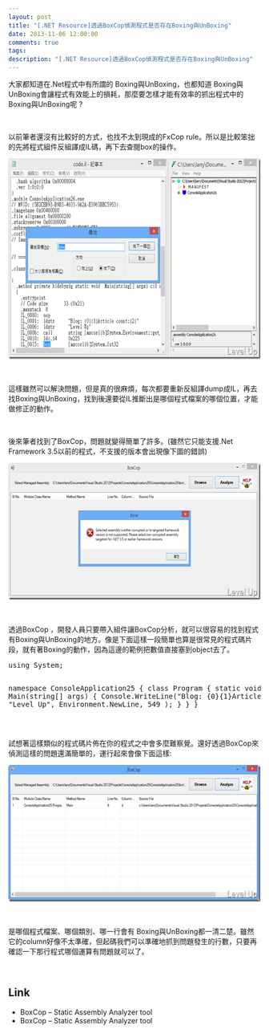 ```yaml
---
layout: post
title: "[.NET Resource]透過BoxCop偵測程式是否存在Boxing與UnBoxing"
date: 2013-11-06 12:00:00
comments: true
tags: 
description: "[.NET Resource]透過BoxCop偵測程式是否存在Boxing與UnBoxing"
---
```

<p>
	大家都知道在.Net程式中有所謂的 Boxing與UnBoxing，也都知道 Boxing與UnBoxing會讓程式有效能上的損耗，那麼要怎樣才能有效率的抓出程式中的Boxing與UnBoxing呢 ?</p>
<p>
	 </p>
<p>
	以前筆者還沒有比較好的方式，也找不太到現成的FxCop rule。所以是比較笨拙的先將程式組件反組譯成IL碼，再下去查閱box的操作。</p>
<p>
	<img alt="image" border="0" height="400" src="\images\posts\b596ddd9-c2bd-4f31-8a6a-8b04462a06b7\image_thumb_2.png" style="border-top: 0px; border-right: 0px; border-bottom: 0px; border-left: 0px" width="644" /></p>
<p>
	 </p>
<p>
	這樣雖然可以解決問題，但是真的很麻煩，每次都要重新反組譯dump成IL，再去找Boxing與UnBoxing，找到後還要從IL推斷出是哪個程式檔案的哪個位置，才能做修正的動作。</p>
<p>
	 </p>
<p>
	後來筆者找到了BoxCop，問題就變得簡單了許多。(雖然它只能支援.Net Framework 3.5以前的程式，不支援的版本會出現像下圖的錯誤)</p>
<p>
	<img alt="image" border="0" height="273" src="\images\posts\b596ddd9-c2bd-4f31-8a6a-8b04462a06b7\image_thumb.png" style="border-top: 0px; border-right: 0px; border-bottom: 0px; border-left: 0px" width="644" /></p>
<p>
	 </p>
<p>
	透過BoxCop ，開發人員只要帶入組件讓BoxCop分析，就可以很容易的找到程式有Boxing與UnBoxing的地方。像是下面這樣一段簡單也算是很常見的程式碼片段，就有著Boxing的動作，因為這邊的範例把數值直接塞到object去了。</p>
<div class="wlWriterSmartContent" id="scid:812469c5-0cb0-4c63-8c15-c81123a09de7:8ea2659b-1b8f-49de-a017-4fd9a1c716b3" style="float: none; padding-bottom: 0px; padding-top: 0px; padding-left: 0px; margin: 0px; display: inline; padding-right: 0px">
	<pre class="c#" name="code">
using System;

namespace ConsoleApplication25
{
	class Program
	{
		static void Main(string[] args)
		{
			Console.WriteLine("Blog: {0}{1}Article count:{2}",
				"Level Up",
				Environment.NewLine,
				549
				);
		}
	}
}</pre>
</div>
<p>
	 </p>
<p>
	試想著這樣類似的程式碼片佈在你的程式之中會多麼難察覺。還好透過BoxCop來偵測這樣的問題還滿簡單的，運行起來會像下面這樣:</p>
<p>
	<img alt="image" border="0" height="273" src="\images\posts\b596ddd9-c2bd-4f31-8a6a-8b04462a06b7\image_thumb_1.png" style="border-top: 0px; border-right: 0px; border-bottom: 0px; border-left: 0px" width="644" /></p>
<p>
	 </p>
<p>
	是哪個程式檔案、哪個類別、哪一行會有 Boxing與UnBoxing都一清二楚。雖然它的column好像不太準確，但起碼我們可以準確地抓到問題發生的行數，只要再確認一下那行程式哪個運算有問題就可以了。</p>
<p>
	 </p>
<h2>
	Link</h2>
<ul>
	<li>
		BoxCop – Static Assembly Analyzer tool</li>
	<li>
		BoxCop – Static Assembly Analyzer tool</li>
</ul>
